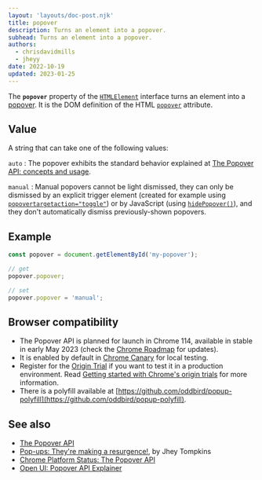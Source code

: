```yaml
---
layout: 'layouts/doc-post.njk'
title: popover
description: Turns an element into a popover.
subhead: Turns an element into a popover.
authors:
  - chrisdavidmills
  - jheyy
date: 2022-10-19
updated: 2023-01-25
---
```


The **`popover`** property of the [`HTMLElement`](https://developer.mozilla.org/docs/Web/API/Element) interface turns an element into a [popover](/docs/web-platform/popover-api/). It is the DOM definition of the HTML [`popover`](/docs/web-platform/popover-api/popover-attribute) attribute.

## Value

A string that can take one of the following values:

`auto`
: The popover exhibits the standard behavior explained at [The Popover API: concepts and usage](/docs/web-platform/popover-api/#concepts-and-usage).

`manual`
: Manual popovers cannot be light dismissed, they can only be dismissed by an explicit trigger element (created for example using [`popovertargetaction="toggle"`](/docs/web-platform/popover-api/popovertoggletarget-attribute)) or by JavaScript (using [`hidePopover()`](/docs/web-platform/popover-api/hidepopover-method)), and they don't automatically dismiss previously-shown popovers.

## Example

```js
const popover = document.getElementById('my-popover');

// get
popover.popover;

// set
popover.popover = 'manual';
```

## Browser compatibility

* The Popover API is planned for launch in Chrome 114, available in stable in early May 2023 (check the [Chrome Roadmap](https://chromestatus.com/roadmap) for updates).
* It is enabled by default in [Chrome Canary](https://www.google.com/chrome/canary/) for local testing.
* Register for the [Origin Trial](/origintrials/#/view_trial/4500221927649968129) if you want to test it in a production environment. Read [Getting started with Chrome's origin trials](/docs/web-platform/origin-trials/) for more information.
* There is a polyfill available at [https://github.com/oddbird/popup-polyfill](https://github.com/oddbird/popup-polyfill).

## See also

* [The Popover API](/docs/web-platform/popover-api/)
* [Pop-ups: They're making a resurgence!](/blog/pop-ups-theyre-making-a-resurgence/), by Jhey Tompkins
* [Chrome Platform Status: The Popover API](https://chromestatus.com/feature/5463833265045504)
* [Open UI: Popover API Explainer](https://open-ui.org/components/popover.research.explainer)
